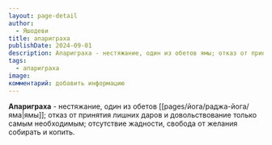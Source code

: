 ```yaml
---
layout: page-detail
author:
  - Яшодеви
title: апариграха
publishDate: 2024-09-01
description: Апариграха - нестяжание, один из обетов ямы; отказ от принятия лишних даров и довольствование только самым необходимым; отсутствие жадности, свобода от желания собирать и копить.
tags:
  - апариграха
image: 
комментарий: добавить информацию
---
```

**Апариграха** - нестяжание, один из обетов [[pages/йога/раджа-йога/яма|ямы]]; отказ от принятия лишних даров и довольствование только самым необходимым; отсутствие жадности, свобода от желания собирать и копить.

